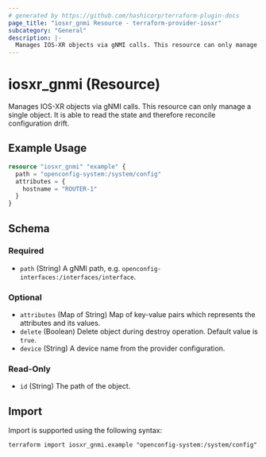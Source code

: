 ```yaml
---
# generated by https://github.com/hashicorp/terraform-plugin-docs
page_title: "iosxr_gnmi Resource - terraform-provider-iosxr"
subcategory: "General"
description: |-
  Manages IOS-XR objects via gNMI calls. This resource can only manage a single object. It is able to read the state and therefore reconcile configuration drift.
---
```


# iosxr_gnmi (Resource)

Manages IOS-XR objects via gNMI calls. This resource can only manage a single object. It is able to read the state and therefore reconcile configuration drift.

## Example Usage

```terraform
resource "iosxr_gnmi" "example" {
  path = "openconfig-system:/system/config"
  attributes = {
    hostname = "ROUTER-1"
  }
}
```

<!-- schema generated by tfplugindocs -->
## Schema

### Required

- `path` (String) A gNMI path, e.g. `openconfig-interfaces:/interfaces/interface`.

### Optional

- `attributes` (Map of String) Map of key-value pairs which represents the attributes and its values.
- `delete` (Boolean) Delete object during destroy operation. Default value is `true`.
- `device` (String) A device name from the provider configuration.

### Read-Only

- `id` (String) The path of the object.

## Import

Import is supported using the following syntax:

```shell
terraform import iosxr_gnmi.example "openconfig-system:/system/config"
```
